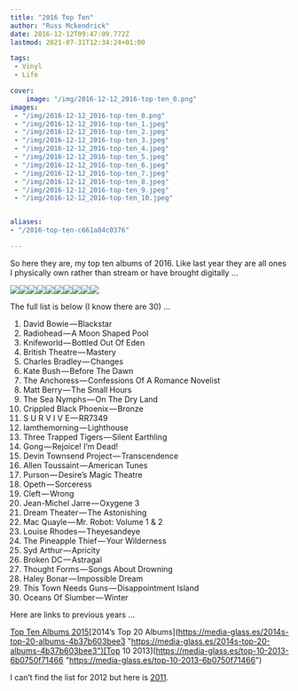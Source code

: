 ```yaml
---
title: "2016 Top Ten"
author: "Russ Mckendrick"
date: 2016-12-12T09:47:09.772Z
lastmod: 2021-07-31T12:34:24+01:00

tags:
 - Vinyl
 - Life

cover:
    image: "/img/2016-12-12_2016-top-ten_0.png" 
images:
 - "/img/2016-12-12_2016-top-ten_0.png"
 - "/img/2016-12-12_2016-top-ten_1.jpeg"
 - "/img/2016-12-12_2016-top-ten_2.jpeg"
 - "/img/2016-12-12_2016-top-ten_3.jpeg"
 - "/img/2016-12-12_2016-top-ten_4.jpeg"
 - "/img/2016-12-12_2016-top-ten_5.jpeg"
 - "/img/2016-12-12_2016-top-ten_6.jpeg"
 - "/img/2016-12-12_2016-top-ten_7.jpeg"
 - "/img/2016-12-12_2016-top-ten_8.jpeg"
 - "/img/2016-12-12_2016-top-ten_9.jpeg"
 - "/img/2016-12-12_2016-top-ten_10.jpeg"


aliases:
- "/2016-top-ten-c661a84c0376"

---
```


So here they are, my top ten albums of 2016. Like last year they are all ones I physically own rather than stream or have brought digitally …

![](/img/2016-12-12_2016-top-ten_1.jpeg)![](/img/2016-12-12_2016-top-ten_2.jpeg)![](/img/2016-12-12_2016-top-ten_3.jpeg)![](/img/2016-12-12_2016-top-ten_4.jpeg)![](/img/2016-12-12_2016-top-ten_5.jpeg)![](/img/2016-12-12_2016-top-ten_6.jpeg)![](/img/2016-12-12_2016-top-ten_7.jpeg)![](/img/2016-12-12_2016-top-ten_8.jpeg)![](/img/2016-12-12_2016-top-ten_9.jpeg)![](/img/2016-12-12_2016-top-ten_10.jpeg)

The full list is below (I know there are 30) …

1. David Bowie — Blackstar
2. Radiohead — A Moon Shaped Pool
3. Knifeworld — Bottled Out Of Eden
4. British Theatre — Mastery
5. Charles Bradley — Changes
6. Kate Bush — Before The Dawn
7. The Anchoress — Confessions Of A Romance Novelist
8. Matt Berry — The Small Hours
9. The Sea Nymphs — On The Dry Land
10. Crippled Black Phoenix — Bronze
11. S U R V I V E — RR7349
12. Iamthemorning — Lighthouse
13. Three Trapped Tigers — Silent Earthling
14. Gong — Rejoice! I’m Dead!
15. Devin Townsend Project — Transcendence
16. Allen Toussaint — American Tunes
17. Purson — Desire’s Magic Theatre
18. Opeth — Sorceress
19. Cleft — Wrong
20. Jean-Michel Jarre — Oxygene 3
21. Dream Theater — The Astonishing
22. Mac Quayle — Mr. Robot: Volume 1 & 2
23. Louise Rhodes — Theyesandeye
24. The Pineapple Thief — Your Wilderness
25. Syd Arthur — Apricity
26. Broken DC — Astragal
27. Thought Forms — Songs About Drowning
28. Haley Bonar — Impossible Dream
29. This Town Needs Guns — Disappointment Island
30. Oceans Of Slumber — Winter

Here are links to previous years …

[Top Ten Albums 2015](https://media-glass.es/top-ten-albums-2015-36eb738ac95c "https://media-glass.es/top-ten-albums-2015-36eb738ac95c")[2014’s Top 20 Albums](https://media-glass.es/2014s-top-20-albums-4b37b603bee3 "https://media-glass.es/2014s-top-20-albums-4b37b603bee3")[Top 10 2013](https://media-glass.es/top-10-2013-6b0750f71466 "https://media-glass.es/top-10-2013-6b0750f71466")

I can’t find the list for 2012 but here is [2011](http://russ.mckendrick.eu/post/13604620639/2011-top-10).
